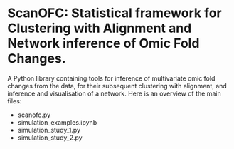# ScanOFC: Statistical framework for Clustering with Alignment and Network inference of Omic Fold Changes.
A Python library containing tools for inference of multivariate omic fold changes from the data, for their subsequent clustering with alignment, and inference and visualisation of a network. Here is an overview of the main files:

- scanofc.py
- simulation_examples.ipynb
- simulation_study_1.py
- simulation_study_2.py



